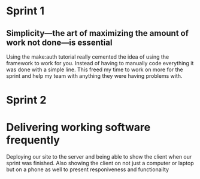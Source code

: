 # Sprint 1

## Simplicity—the art of maximizing the amount of work not done—is essential

Using the make:auth tutorial really cemented the idea of using the framework to work for you. 
Instead of having to manually code everything it was done with a simple line. This freed my time to work on more for the sprint and help my team with anything they were having problems with.

# Sprint 2

# Delivering working software frequently 
Deploying our site to the server and being able to show the client when our sprint was finished. Also showing the client on not just a computer or laptop but on a phone as well to present responiveness and functionailty 
